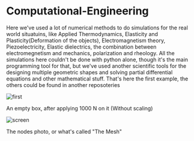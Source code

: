 # Computational-Engineering
Here we've used a lot of numerical methods to do simulations for the real world situatuins, like Applied Thermodynamics, Elasticity and Plasticity(Deformation of the objects), Electromagnetism theory, Piezoelectricity, Elastic dielectrics, the combination between electromegnetism and mechanics, polarization and rheology. All the simulations here couldn't be done with python alone, though it's the main programming tool for that, but we've used another scientific tools for the designing multiple geometric shapes and solving partial differential equations and other mathematical stuff. That's here the first example, the others could be found in another reposoteries

![first](https://user-images.githubusercontent.com/23018970/43492542-bda45a4a-9529-11e8-876b-853eac29ded7.png)

An empty box, after applying 1000 N on it (Without scaling)







![screen](https://user-images.githubusercontent.com/23018970/43492849-4aabd930-952b-11e8-9c6f-7c362ea0d9d0.png)

The nodes photo, or what's called "The Mesh"
